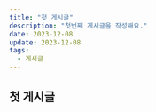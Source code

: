 ```yaml
---
title: "첫 게시글"
description: "첫번째 게시글을 작성해요."
date: 2023-12-08
update: 2023-12-08
tags:
  - 게시글
---
```


## 첫 게시글